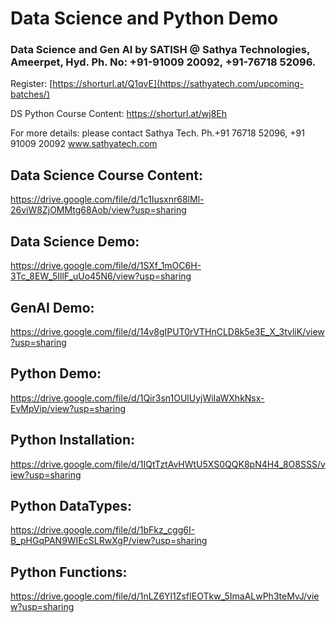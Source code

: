 # Data Science and Python Demo

### Data Science and Gen AI by SATISH @ Sathya Technologies, Ameerpet, Hyd. Ph. No: +91-91009 20092, +91-76718 52096.

Register: [https://shorturl.at/Q1qvE](https://sathyatech.com/upcoming-batches/)

DS Python Course Content: https://shorturl.at/wj8Eh

For more details: please contact Sathya Tech. Ph.+91 76718 52096, +91 91009 20092 www.sathyatech.com

## Data Science Course Content:
https://drive.google.com/file/d/1c1Iusxnr68lMl-26viW8ZjOMMtg68Aob/view?usp=sharing

## Data Science Demo:
https://drive.google.com/file/d/1SXf_1mOC6H-3Tc_8EW_5IllF_uUo45N6/view?usp=sharing

## GenAI Demo:
https://drive.google.com/file/d/14v8gIPUT0rVTHnCLD8k5e3E_X_3tvliK/view?usp=sharing

## Python Demo:
https://drive.google.com/file/d/1Qir3sn1OUlUyjWiIaWXhkNsx-EvMpVip/view?usp=sharing

## Python Installation:
https://drive.google.com/file/d/1IQtTztAvHWtU5XS0QQK8pN4H4_8O8SSS/view?usp=sharing

## Python DataTypes:
https://drive.google.com/file/d/1bFkz_cgg6I-B_pHGqPAN9WIEcSLRwXgP/view?usp=sharing

## Python Functions:
https://drive.google.com/file/d/1nLZ6Yl1ZsfIEOTkw_5ImaALwPh3teMvJ/view?usp=sharing
